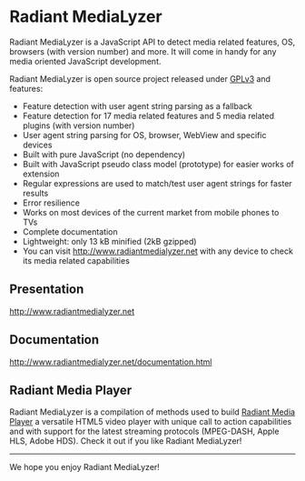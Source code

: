 Radiant MediaLyzer
===============
Radiant MediaLyzer is a JavaScript API to detect media related features, OS, browsers (with version number) and more. It will come in handy for any media oriented JavaScript development.

Radiant MediaLyzer is open source project released under <a href="http://www.gnu.org/copyleft/gpl.html" target="_blank">GPLv3</a> and features:
<ul>
	<li>Feature detection with user agent string parsing as a fallback</li>
    <li>Feature detection for 17 media related features and 5 media related plugins (with version number)</li>
    <li>User agent string parsing for OS, browser, WebView and specific devices</li>
    <li>Built with pure JavaScript (no dependency)</li>
    <li>Built with JavaScript pseudo class model (prototype) for easier works of extension</li>
	<li>Regular expressions are used to match/test user agent strings for faster results</li>
    <li>Error resilience</li>
    <li>Works on most devices of the current market from mobile phones to TVs</li>
    <li>Complete documentation</a></li>
    <li>Lightweight: only 13 kB minified (2kB gzipped)</li>
    <li>You can visit <a href="http://www.radiantmedialyzer.net">http://www.radiantmedialyzer.net</a> with any device to check its media related capabilities</li> 
</ul>

Presentation
-------------
<a href="http://www.radiantmedialyzer.net">http://www.radiantmedialyzer.net</a>

Documentation
-------------
<a href="http://www.radiantmedialyzer.net/documentation.html">http://www.radiantmedialyzer.net/documentation.html</a>

Radiant Media Player
-------------
Radiant MediaLyzer is a compilation of methods used to build <a href="https://www.radiantmediaplayer.com">Radiant Media Player</a> a versatile HTML5 video player with unique call to action capabilities and with support for the latest streaming protocols (MPEG-DASH, Apple HLS, Adobe HDS). Check it out if you like Radiant MediaLyzer!

----------------------------------
We hope you enjoy Radiant MediaLyzer! 



